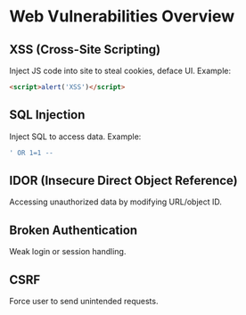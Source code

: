 # Web Vulnerabilities Overview

## XSS (Cross-Site Scripting)
Inject JS code into site to steal cookies, deface UI.
Example:
```html
<script>alert('XSS')</script>
```

## SQL Injection
Inject SQL to access data.
Example:
```sql
' OR 1=1 --
```

## IDOR (Insecure Direct Object Reference)
Accessing unauthorized data by modifying URL/object ID.

## Broken Authentication
Weak login or session handling.

## CSRF
Force user to send unintended requests.